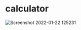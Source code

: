# calculator

![Screenshot 2022-01-22 125231](https://user-images.githubusercontent.com/76746914/150628476-60ec211c-96d1-4bb2-9b52-ac2051f83c00.png)
